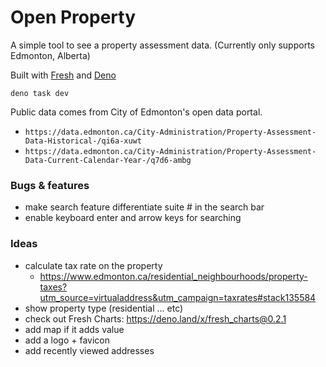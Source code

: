 # Open Property

A simple tool to see a property assessment data. (Currently only supports
Edmonton, Alberta)

Built with [Fresh](https://fresh.deno.dev/) and [Deno](https://deno.land/)

```
deno task dev
```

Public data comes from City of Edmonton's open data portal.

- `https://data.edmonton.ca/City-Administration/Property-Assessment-Data-Historical-/qi6a-xuwt`
- `https://data.edmonton.ca/City-Administration/Property-Assessment-Data-Current-Calendar-Year-/q7d6-ambg`

### Bugs & features

- make search feature differentiate suite # in the search bar
- enable keyboard enter and arrow keys for searching

### Ideas

- calculate tax rate on the property 
  - https://www.edmonton.ca/residential_neighbourhoods/property-taxes?utm_source=virtualaddress&utm_campaign=taxrates#stack135584
- show property type (residential ... etc)
- check out Fresh Charts: https://deno.land/x/fresh_charts@0.2.1
- add map if it adds value
- add a logo + favicon
- add recently viewed addresses

